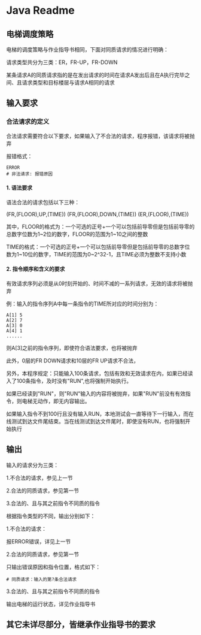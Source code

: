 # Java Readme

## 电梯调度策略

电梯的调度策略与作业指导书相同，下面对同质请求的情况进行明确：

请求类型共分为三类：ER，FR-UP，FR-DOWN

某条请求A的同质请求指的是在发出请求的时间在请求A发出后且在A执行完毕之间、且请求类型和目标楼层与请求A相同的请求

## 输入要求

### 合法请求的定义

合法请求需要符合以下要求，如果输入了不合法的请求，程序报错，该请求将被抛弃

报错格式：

```
ERROR
# 非法请求: 报错原因
```

#### 1. 语法要求

语法合法的请求包括以下三种：

(FR,(FLOOR),UP,(TIME))
(FR,(FLOOR),DOWN,(TIME))
(ER,(FLOOR),(TIME))

其中，FLOOR的格式为：一个可选的正号+一个可以包括前导零但是包括前导零的总数字位数为1~2位的数字，FLOOR的范围为1~10之间的整数

TIME的格式：一个可选的正号+一个可以包括前导零但是包括前导零的总数字位数为1~10位的数字，TIME的范围为0~2^32-1，且TIME必须为整数不支持小数

#### 2. 指令顺序和含义的要求

有效请求序列必须是从0时刻开始的、时间不减的一系列请求，无效的请求将被抛弃

例：输入的指令序列A中每一条指令的TIME所对应的时间分别为：

```
A[1] 5
A[2] 7
A[3] 0
A[4] 1
......
```

则A[3]之前的指令序列，即使符合语法要求，也将被抛弃

此外，0层的FR DOWN请求和10层的FR UP请求不合法，

另外，本程序规定：只能输入100条请求，包括有效和无效请求在内，如果已经读入了100条指令，及时没有"RUN",也将强制开始执行。

如果已经读到"RUN"，则"RUN"输入的内容将被抛弃，如果"RUN"前没有有效指令，则电梯无动作，即无内容输出。

如果输入指令不到100行且没有输入RUN，本地测试会一直等待下一行输入，而在线测试到达文件尾结束。当在线测试到达文件尾时，即使没有RUN，也将强制开始执行

## 输出

输入的请求分为三类：

1.不合法的请求，参见上一节

2.合法的同质请求，参见第一节

3.合法的、且与其之前指令不同质的指令

根据指令类型的不同，输出分别如下：

1.不合法的请求：

报ERROR错误，详见上一节

2.合法的同质请求，参见第一节

只输出错误原因和指令位置，格式如下：

```
# 同质请求：输入的第?条合法请求
```

3.合法的、且与其之前指令不同质的指令

输出电梯的运行状态，详见作业指导书

## 其它未详尽部分，皆继承作业指导书的要求
